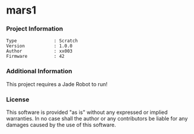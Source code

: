 mars1
================



### Project Information
```
Type              : Scratch
Version           : 1.0.0
Author            : xx003
Firmware          : 42
```

### Additional Information
This project requires a Jade Robot to run!

### License
This software is provided "as is" without any expressed or implied warranties.  In no case shall the author or any contributors be liable for any damages caused by the use of this software.

